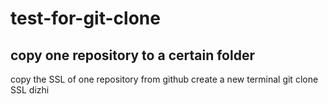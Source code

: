 # test-for-git-clone

## copy one repository to a certain folder
copy the SSL of one repository from github
create a new terminal
git clone SSL dizhi

##